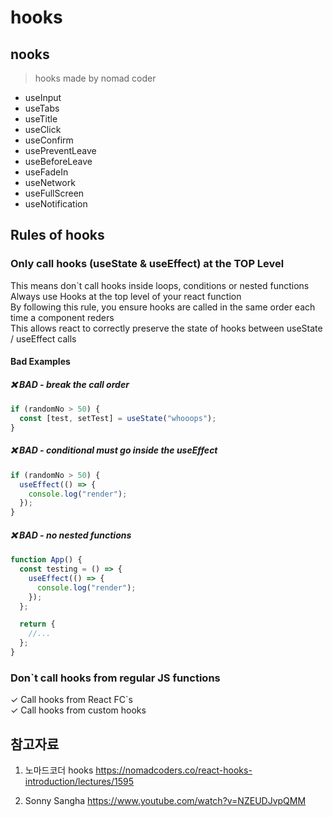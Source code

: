 # hooks

## nooks

> hooks made by nomad coder

- useInput
- useTabs
- useTitle
- useClick
- useConfirm
- usePreventLeave
- useBeforeLeave
- useFadeIn
- useNetwork
- useFullScreen
- useNotification

## Rules of hooks

### Only call hooks (useState & useEffect) at the TOP Level

This means don`t call hooks inside loops, conditions or nested functions  
Always use Hooks at the top level of your react function  
By following this rule, you ensure hooks are called in the same order each time a component reders  
This allows react to correctly preserve the state of hooks between useState / useEffect calls

#### Bad Examples

##### ❌ BAD - break the call order

```js
if (randomNo > 50) {
  const [test, setTest] = useState("whooops");
}
```

##### ❌ BAD - conditional must go inside the useEffect

```js
if (randomNo > 50) {
  useEffect(() => {
    console.log("render");
  });
}
```

##### ❌ BAD - no nested functions

```js
function App() {
  const testing = () => {
    useEffect(() => {
      console.log("render");
    });
  };

  return {
    //...
  };
}
```

### Don`t call hooks from regular JS functions

✓ Call hooks from React FC`s  
✓ Call hooks from custom hooks

## 참고자료

1. 노마드코더 hooks
   https://nomadcoders.co/react-hooks-introduction/lectures/1595

2. Sonny Sangha
   https://www.youtube.com/watch?v=NZEUDJvpQMM
